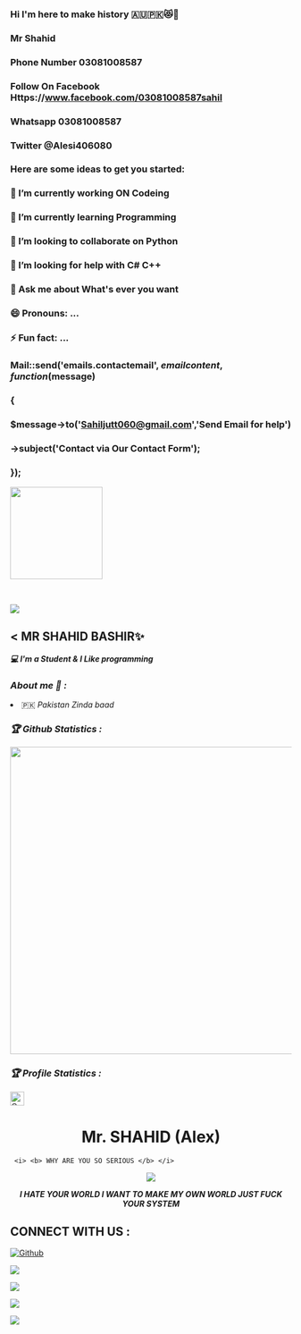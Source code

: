 ### Hi I'm here to make history 🇦🇺🇵🇰😻🥀
### Mr Shahid 
### Phone Number 03081008587
### Follow On Facebook Https://www.facebook.com/03081008587sahil
### Whatsapp 03081008587 
### Twitter @Alesi406080 

### Here are some ideas to get you started:

### 🔭 I’m currently working ON Codeing
### 🌱 I’m currently learning Programming 
### 👯 I’m looking to collaborate on Python
### 🤔 I’m looking for help with C# C++ 
### 💬 Ask me about What's ever you want 
### 😄 Pronouns: ...
### ⚡ Fun fact: ...
###  Mail::send('emails.contactemail', $emailcontent, function($message)
###  {
###  $message->to('Sahiljutt060@gmail.com','Send Email for help')
### ->subject('Contact via Our Contact Form');
###  });


<p align="center"><a href="https://github.com/Alesi406080">

<img height="165" src="https://github-readme-stats.vercel.app/api?username=Sahil-&show_icons=true&include_all_commits=true&theme=react&cache_seconds=3200&hide_border=true" /></a>

&nbsp;&nbsp;&nbsp;

<a href="https://github.com/Alesi406080"><img src="https://github-readme-stats.vercel.app/api/top-langs/?username=Sahil-&layout=compact&theme=react&hide_border=true" />

</a></p>

<h2><b>< MR SHAHID BASHIR✨</i></b></h2>

<b><i>💻 I'm a Student & I Like programming</i></b>

<h3><b><i> About me 🧠 :</i></b></h3>

<li> 🇵🇰 <i> Pakistan Zinda baad </i></li>

<h3><b><i>🏆 Github Statistics :</i></b></h3>

<a href="https://github.com/Alesi406080"><img width=550 src="https://github-profile-trophy.vercel.app/?username=Sahil-&theme=dracula&no-frame=true&title=Followers,Stars,Commit,Repository,Issues"/></a>

<h3><b><i>🏆 Profile Statistics :</i></b></h3>

<a href="https://github.com/Alesi406080"><img height="25" title="Counter" src="https://komarev.com/ghpvc/?username=Sahil&color=blueviolet&style=flat-square"></a>
<h1 align="center"> Mr. SHAHID (Alex)</h1>
<p align="center">
     
     <i> <b> WHY ARE YOU SO SERIOUS </b> </i>
</p>

<p align="center">
<img src="https://1.bp.blogspot.com/-gIpMNlv2VFc/YJXIvfonyHI/AAAAAAAAAYI/u8u9qmxEkEAqK4wwJltIqamQOQZsocngwCLcBGAsYHQ">
</p>
<p align="center">
<i> <b> I HATE YOUR WORLD I WANT TO MAKE MY OWN WORLD JUST FUCK YOUR SYSTEM </b> </i>
</p>


## CONNECT WITH US :


<a href="https://github.com/Alesi406080"><img title="Github" src="https://img.shields.io/badge/SHAHID-BASHIR-brightgreen?style=for-the-badge&logo=github"></a>

[![](https://img.shields.io/badge/facebook-account-blue?logo=Facebook&logoColor=blue&labelColor=white)](https://www.facebook.com/profile.php?id=03081008587sahil)

![](https://img.shields.io/badge/Whatsapp-03081008587-red?logo=Whatsapp&logoColor=Brightgreen&labelColor=white)

![](https://img.shields.io/badge/Twitter-@Alesi406080-green?logo=Twitter&logoColor=Brightgreen&labelColor=white)

![](https://img.shields.io/badge/Github-@Alesi406080-black?logo=Github&logoColor=black&labelColor=white)

